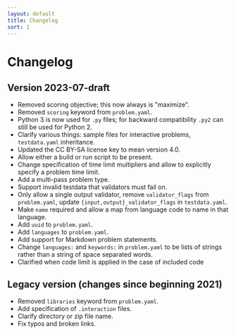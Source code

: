 ```yaml
---
layout: default
title: Changelog
sort: 1
---
```


# Changelog

## Version 2023-07-draft

- Removed scoring objective; this now always is "maximize".
- Removed `scoring` keyword from `problem.yaml`.
- Python 3 is now used for `.py` files; for backward compatibility
  `.py2` can still be used for Python 2.
- Clarify various things: sample files for interactive problems,
  `testdata.yaml` inheritance.
- Updated the CC BY-SA license key to mean version 4.0.
- Allow either a build or run script to be present.
- Change specification of time limit multipliers and allow to
  explicitly specify a problem time limit.
- Add a multi-pass problem type.
- Support invalid testdata that validators must fail on.
- Only allow a single output validator, remove `validator_flags` from
  `problem.yaml`, update `{input,output}_validator_flags` in
  `testdata.yaml`.
- Make `name` required and allow a map from language code to name in that language.
- Add `uuid` to `problem.yaml`.
- Add `languages` to `problem.yaml`.
- Add support for Markdown problem statements.
- Change `languages:` and `keywords:` in `problem.yaml` to be lists of strings
  rather than a string of space separated words.
- Clarified when code limit is applied in the case of included code

## Legacy version (changes since beginning 2021)

- Removed `libraries` keyword from `problem.yaml`.
- Add specification of `.interaction` files.
- Clarify directory or zip file name.
- Fix typos and broken links.
